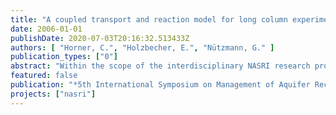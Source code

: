 ```yaml
---
title: "A coupled transport and reaction model for long column experiments simulating bank filtration"
date: 2006-01-01
publishDate: 2020-07-03T20:16:32.513433Z
authors: [ "Horner, C.", "Holzbecher, E.", "Nützmann, G." ]
publication_types: ["0"]
abstract: "Within the scope of the interdisciplinary NASRI research project (Natural and Artificial Systems for Recharge and Infiltration) dealing with river bank filtration processes at Berlin water works, a semi-technical column experiment is ongoing since January 2003 to simulate river bank filtration. Here a 30 m long ensemble of 6 soil columns is operated by surface water sampled from Lake Tegel (Berlin, Germany). In April 2004, oxic conditions in the column ensemble were forced to change in anoxic by gassing the flushing solution supply with nitrogen gas. The objective of reactive transport modelling was to (i) identify the main biogeochemical processes and the governing redox conditions within the soil column system during flushing as a conceptual model for river bank filtration and to (ii) verify the observed hydrochemistry of the pore water."
featured: false
publication: "*5th International Symposium on Management of Aquifer Recharge / IHP-VI, Series on Groundwater*"
projects: ["nasri"]
---
```


